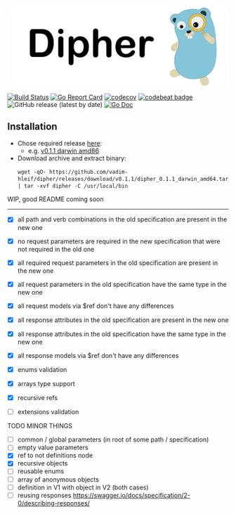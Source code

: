 ![](logo.png)

[![Build Status](https://travis-ci.com/vadim-hleif/dipher.svg?branch=master)](https://travis-ci.com/vadim-hleif/dipher)
[![Go Report Card](https://goreportcard.com/badge/github.com/vadim-hleif/dipher)](https://goreportcard.com/report/github.com/vadim-hleif/dipher)
[![codecov](https://codecov.io/gh/vadim-hleif/dipher/branch/master/graph/badge.svg)](https://codecov.io/gh/vadim-hleif/dipher)
[![codebeat badge](https://codebeat.co/badges/1ac4289a-df2b-4d0e-adc9-c54ea12a78c6)](https://codebeat.co/projects/github-com-vadim-hleif-dipher-master)
![GitHub release (latest by date)](https://img.shields.io/github/v/release/vadim-hleif/dipher)
[![Go Doc](https://img.shields.io/badge/godoc-reference-blue.svg?style=flat-square)](http://godoc.org/github.com/vadim-hleif/dipher/pkg)


## Installation
* Chose required release [here](https://github.com/vadim-hleif/dipher/releases/latest): 
   * e.g. [v0.1.1 darwin amd86](https://github.com/vadim-hleif/dipher/releases/download/v0.1.1/dipher_0.1.1_darwin_amd64.tar.gz)
* Download archive and extract binary:
    ```shell script
    wget -qO- https://github.com/vadim-hleif/dipher/releases/download/v0.1.1/dipher_0.1.1_darwin_amd64.tar.gz | tar -xvf dipher -C /usr/local/bin
    ```

WIP, good README coming soon
***
- [X] all path and verb combinations in the old specification are present in the new one
- [X] no request parameters are required in the new specification that were not required in the old one
- [X] all required request parameters in the old specification are present in the new one
- [X] all request parameters in the old specification have the same type in the new one
- [X] all request models via $ref don't have any differences
- [X] all response attributes in the old specification are present in the new one
- [X] all response attributes in the old specification have the same type in the new one
- [X] all response models via $ref don't have any differences
- [X] enums validation
- [X] arrays type support
- [X] recursive refs
- [ ] extensions validation


TODO MINOR THINGS
- [ ] common / global parameters (in root of some path / specification)
- [ ] empty value parameters
- [X] ref to not definitions node
- [X] recursive objects
- [ ] reusable enums
- [ ] array of anonymous objects
- [ ] definition in V1 with object in V2 (both cases)
- [ ] reusing responses https://swagger.io/docs/specification/2-0/describing-responses/